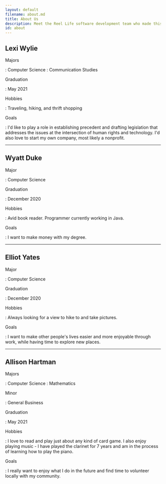 ```yaml
---
layout: default
filename: about.md
title: About Us
description: Meet the Reel Life software development team who made this all possible!
id: about
---
```


## Lexi Wylie
Majors

: Computer Science
: Communication Studies

Graduation

: May 2021

Hobbies

: Traveling, hiking, and thrift shopping

Goals

: I'd like to play a role in establishing precedent and drafting legislation that addresses the issues at the intersection of human rights and technology. I'd also love to start my own company, most likely a nonprofit.

---

## **Wyatt Duke**
Major

: Computer Science

Graduation

: December 2020

Hobbies

: Avid book reader. Programmer currently working in Java.

Goals

: I want to make money with my degree.

---

## **Elliot Yates**
Major

: Computer Science

Graduation

: December 2020

Hobbies

: Always looking for a view to hike to and take pictures.

Goals

: I want to make other people's lives easier and more enjoyable through work, while having time to explore new places.

---

## **Allison Hartman**
Majors

: Computer Science
: Mathematics

Minor

: General Business

Graduation

: May 2021

Hobbies

: I love to read and play just about any kind of card game. I also enjoy playing music - I have played the clarinet for 7 years and am in the process of learning how to play the piano.

Goals

: I really want to enjoy what I do in the future and find time to volunteer locally with my community.

